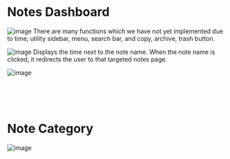 # Notes Dashboard
![image](https://github.com/STRAGALAY/STAR-Student-Assistance/assets/90625393/d0952bdb-8a9a-4e7a-a56f-113b99f5062a)
There are many functions which we have not yet implemented due to time; utility sidebar, menu, search bar, and copy, archive, trash button.


![image](https://github.com/STRAGALAY/STAR-Student-Assistance/assets/90778447/706d1983-3c93-4c4a-94b7-63f52165dca2)
Displays the time next to the note name. When the note name is clicked, it redirects the user to that targeted notes page.

![image](https://github.com/STRAGALAY/STAR-Student-Assistance/assets/90778447/847ebf13-4fef-482f-8ae1-a909f95ff71f)


<br/>
<br/>
<br/>

# Note Category
![image](https://github.com/STRAGALAY/STAR-Student-Assistance/assets/90625393/8c828abe-faa2-43f7-ad89-24a78cd41a93)
